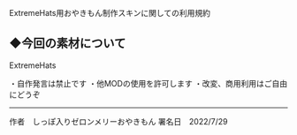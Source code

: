 ExtremeHats用おやきもん制作スキンに関しての利用規約

◆今回の素材について
------------------------------
ExtremeHats

・自作発言は禁止です
・他MODの使用を許可します
・改変、商用利用はご自由にどうぞ

-----------------------------

作者　しっぽ入りゼロンメリーおやきもん
署名日　2022/7/29